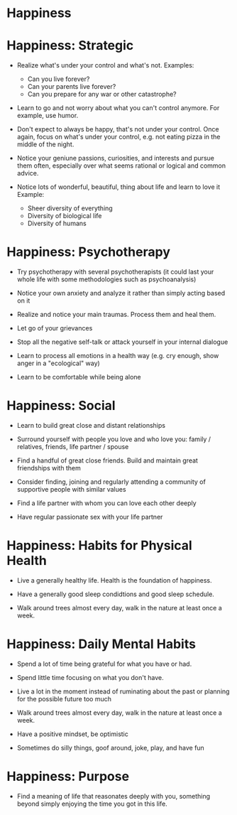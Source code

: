 # Happiness

# Happiness: Strategic

- Realize what's under your control and what's not.
  Examples:
  - Can you live forever?
  - Can your parents live forever?
  - Can you prepare for any war or other catastrophe?

- Learn to go and not worry about what you can't control anymore. For example, use humor.

- Don't expect to always be happy, that's not under your control. Once again, focus on what's under your control, e.g. not eating pizza in the middle of the night.

- Notice your geniune passions, curiosities, and interests and pursue them often, especially over what seems rational or logical and common advice.

- Notice lots of wonderful, beautiful, thing about life and learn to love it
  Example:
  - Sheer diversity of everything
  - Diversity of biological life
  - Diversity of humans
 
# Happiness: Psychotherapy

- Try psychotherapy with several psychotherapists (it could last your whole life with some methodologies such as psychoanalysis)

- Notice your own anxiety and analyze it rather than simply acting based on it

- Realize and notice your main traumas. Process them and heal them.

- Let go of your grievances

- Stop all the negative self-talk or attack yourself in your internal dialogue
  
- Learn to process all emotions in a health way (e.g. cry enough, show anger in a "ecological" way)
  
- Learn to be comfortable while being alone

# Happiness: Social

- Learn to build great close and distant relationships

- Surround yourself with people you love and who love you: family / relatives, friends, life partner / spouse

- Find a handful of great close friends. Build and maintain great friendships with them

- Consider finding, joining and regularly attending a community of supportive people with similar values

- Find a life partner with whom you can love each other deeply

- Have regular passionate sex with your life partner

# Happiness: Habits for Physical Health

- Live a generally healthy life. Health is the foundation of happiness.
  
- Have a generally good sleep condidtions and good sleep schedule.
  
- Walk around trees almost every day, walk in the nature at least once a week.

# Happiness: Daily Mental Habits

- Spend a lot of time being grateful for what you have or had.

- Spend little time focusing on what you don't have.

- Live a lot in the moment instead of ruminating about the past or planning for the possible future too much

- Walk around trees almost every day, walk in the nature at least once a week.

- Have a positive mindset, be optimistic

- Sometimes do silly things, goof around, joke, play, and have fun

# Happiness: Purpose

- Find a meaning of life that reasonates deeply with you, something beyond simply enjoying the time you got in this life.
